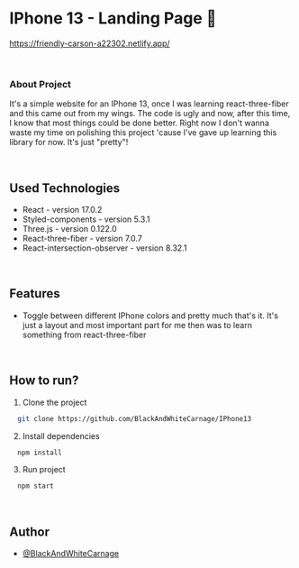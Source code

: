 # IPhone 13 - Landing Page 📱

https://friendly-carson-a22302.netlify.app/

<br />

### About Project

It's a simple website for an IPhone 13, once I was learning react-three-fiber and this came out from my wings. The code is ugly and now, after this time, I know that most things could be done better. Right now I don't wanna waste my time on polishing this project 'cause I've gave up learning this library for now. It's just "pretty"!

<br />

## Used Technologies
* React - version 17.0.2
* Styled-components - version 5.3.1
* Three.js - version 0.122.0
* React-three-fiber - version 7.0.7
* React-intersection-observer - version 8.32.1

<br />

## Features

- Toggle between different IPhone colors and pretty much that's it. It's just a layout and most important part for me then was to learn something from react-three-fiber

<br />

## How to run?

1. Clone the project

```bash
  git clone https://github.com/BlackAndWhiteCarnage/IPhone13
```

2. Install dependencies

```bash
  npm install
```

3. Run project

```bash
  npm start
```

<br />

## Author

- [@BlackAndWhiteCarnage](https://github.com/BlackAndWhiteCarnage)
